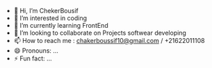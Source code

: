 - 👋 Hi, I’m ChekerBousif
- 👀 I’m interested in coding
- 🌱 I’m currently learning FrontEnd 
- 💞️ I’m looking to collaborate on  Projects softwear developing
- 📫 How to reach me  : chakerboussif10@gmail.com / +21622011108
- 😄 Pronouns: ...
- ⚡ Fun fact: ...

<!---
ChekerBousif/ChekerBousif is a ✨ special ✨ repository because its `README.md` (this file) appears on your GitHub profile.
You can click the Preview link to take a look at your changes.
--->
